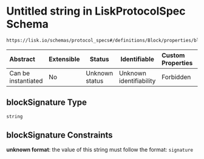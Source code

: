 # Untitled string in LiskProtocolSpec Schema

```txt
https://lisk.io/schemas/protocol_specs#/definitions/Block/properties/blockSignature
```

| Abstract            | Extensible | Status         | Identifiable            | Custom Properties | Additional Properties | Access Restrictions | Defined In                                                                                     |
| :------------------ | ---------- | -------------- | ----------------------- | :---------------- | --------------------- | ------------------- | ---------------------------------------------------------------------------------------------- |
| Can be instantiated | No         | Unknown status | Unknown identifiability | Forbidden         | Allowed               | none                | [lisk_protocol_specs.schema.json\*](../lisk_protocol_specs.schema.json 'open original schema') |

## blockSignature Type

`string`

## blockSignature Constraints

**unknown format**: the value of this string must follow the format: `signature`
